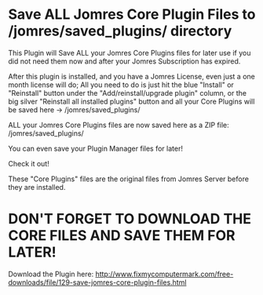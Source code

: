 # Save ALL Jomres Core Plugin Files to /jomres/saved_plugins/ directory

This Plugin will Save ALL your Jomres Core Plugins files for later use if you did not need them now and after your Jomres Subscription has expired.

After this plugin is installed, and you have a Jomres License, even just a one month license will do; All you need to do is just hit the blue "Install" or "Reinstall" button under the "Add/reinstall/upgrade plugin" column, or the big silver "Reinstall all installed plugins" button and all your Core Plugins will be saved here -> /jomres/saved_plugins/

ALL your Jomres Core Plugins files are now saved here as a ZIP file: /jomres/saved_plugins/

You can even save your Plugin Manager files for later!

Check it out!

These "Core Plugins" files are the original files from Jomres Server before they are installed.

# DON'T FORGET TO DOWNLOAD THE CORE FILES AND SAVE THEM FOR LATER!

Download the Plugin here:
http://www.fixmycomputermark.com/free-downloads/file/129-save-jomres-core-plugin-files.html
